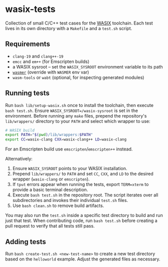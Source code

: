 # wasix-tests

Collection of small C/C++ test cases for the [WASIX](https://github.com/wasix-org) toolchain.
Each test lives in its own directory with a `Makefile` and a `test.sh` script.

## Requirements

* `clang-19` and `clang++-19`
* `emcc` and `em++` (for Emscripten builds)
* a WASIX sysroot – set the `WASIX_SYSROOT` environment variable to its path
* [`wasmer`](https://github.com/wasmerio/wasmer) (override with `WASMER` env var)
* `wasm-tools` or `wabt` (optional, for inspecting generated modules)

## Running tests

Run `bash lib/setup-wasix.sh` once to install the toolchain, then execute
`bash test.sh`. Ensure `WASIX_SYSROOT=/wasix-sysroot` is set in the environment.
Before running any `make` files, prepend the repository's `lib/wrappers/` directory
to your `PATH` and select which wrapper to use:

```bash
# WASIX build
export PATH="$(pwd)/lib/wrappers:$PATH"
export CC=wasix-clang CXX=wasix-clang++ LD=wasix-clang
```

For an Emscripten build use `emscripten`/`emscripten++` instead.

Alternatively:

1. Ensure `WASIX_SYSROOT` points to your WASIX installation.
2. Prepend `lib/wrappers/` to `PATH` and set `CC`, `CXX`, and `LD` to the desired
   wrapper (`wasix-clang` or `emscripten`).
3. If `tput` errors appear when running the tests, export `TERM=xterm` to
   provide a basic terminal description.
4. Execute `bash test.sh` in the repository root.  The script iterates over all
   subdirectories and invokes their individual `test.sh` files.
5. Use `bash clean.sh` to remove build artifacts.

You may also run the `test.sh` inside a specific test directory to build and run
just that test.
When contributing code, run `bash test.sh` before creating a pull request to verify that all tests still pass.




## Adding tests

Run `bash create-test.sh <new-test-name>` to create a new test directory based on
the `helloworld` example.  Adjust the generated files as necessary.

